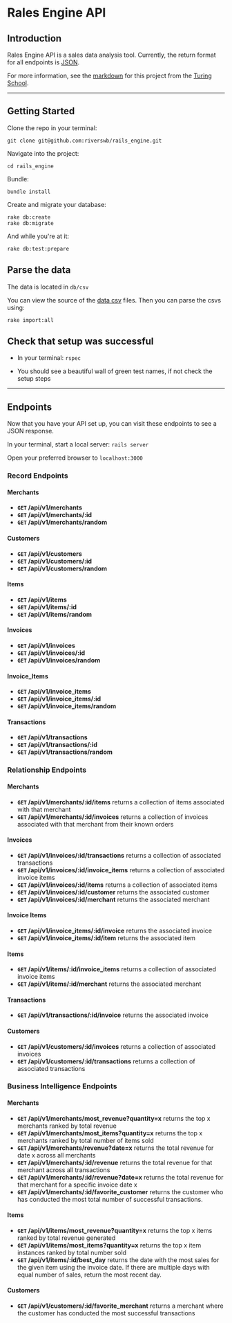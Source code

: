 # Rales Engine API

## Introduction

Rales Engine API is a sales data analysis tool. Currently, the return format for all endpoints is [JSON](http://json.org/).

For more information, see the [markdown](http://backend.turing.io/module3/projects/rails_engine) for this project from the [Turing School](https://www.turing.io/).

***

## Getting Started

Clone the repo in your terminal:
```
git clone git@github.com:riverswb/rails_engine.git
```

Navigate into the project:
```
cd rails_engine
```

Bundle:
```
bundle install
```

Create and migrate your database:
```
rake db:create
rake db:migrate
```
And while you're at it:
```
rake db:test:prepare
```

## Parse the data
The data is located in `db/csv`

You can view the source of the [data csv](https://github.com/turingschool-examples/sales_engine/tree/master/data) files. Then you can parse the csvs using:
```
rake import:all
```

## Check that setup was successful

* In your terminal: ``` rspec ```

* You should see a beautiful wall of green test names, if not check the setup steps

***

## Endpoints
Now that you have your API set up, you can visit these endpoints to see a JSON response.

In your terminal, start a local server: `rails server`

Open your preferred browser to `localhost:3000`

### Record Endpoints

#### Merchants
- **<code>GET</code> /api/v1/merchants**
- **<code>GET</code> /api/v1/merchants/:id**
- **<code>GET</code> /api/v1/merchants/random**

#### Customers
- **<code>GET</code> /api/v1/customers**
- **<code>GET</code> /api/v1/customers/:id**
- **<code>GET</code> /api/v1/customers/random**

#### Items
- **<code>GET</code> /api/v1/items**
- **<code>GET</code> /api/v1/items/:id**
- **<code>GET</code> /api/v1/items/random**

#### Invoices
- **<code>GET</code> /api/v1/invoices**
- **<code>GET</code> /api/v1/invoices/:id**
- **<code>GET</code> /api/v1/invoices/random**

#### Invoice_Items
- **<code>GET</code> /api/v1/invoice_items**
- **<code>GET</code> /api/v1/invoice_items/:id**
- **<code>GET</code> /api/v1/invoice_items/random**

#### Transactions
- **<code>GET</code> /api/v1/transactions**
- **<code>GET</code> /api/v1/transactions/:id**
- **<code>GET</code> /api/v1/transactions/random**

### Relationship Endpoints

#### Merchants

- **<code>GET</code> /api/v1/merchants/:id/items** returns a collection of items associated with that merchant
- **<code>GET</code> /api/v1/merchants/:id/invoices** returns a collection of invoices associated with that merchant from their known orders

#### Invoices

- **<code>GET</code> /api/v1/invoices/:id/transactions** returns a collection of associated transactions
- **<code>GET</code> /api/v1/invoices/:id/invoice_items** returns a collection of associated invoice items
- **<code>GET</code> /api/v1/invoices/:id/items** returns a collection of associated items
- **<code>GET</code> /api/v1/invoices/:id/customer** returns the associated customer
- **<code>GET</code> /api/v1/invoices/:id/merchant** returns the associated merchant

#### Invoice Items

- **<code>GET</code> /api/v1/invoice_items/:id/invoice** returns the associated invoice
- **<code>GET</code> /api/v1/invoice_items/:id/item** returns the associated item

#### Items

- **<code>GET</code> /api/v1/items/:id/invoice_items** returns a collection of associated invoice items
- **<code>GET</code> /api/v1/items/:id/merchant** returns the associated merchant
#### Transactions

- **<code>GET</code> /api/v1/transactions/:id/invoice** returns the associated invoice

#### Customers

- **<code>GET</code> /api/v1/customers/:id/invoices** returns a collection of associated invoices
- **<code>GET</code> /api/v1/customers/:id/transactions** returns a collection of associated transactions

### Business Intelligence Endpoints

#### Merchants

- **<code>GET</code> /api/v1/merchants/most_revenue?quantity=x** returns the top x merchants ranked by total revenue
- **<code>GET</code> /api/v1/merchants/most_items?quantity=x** returns the top x merchants ranked by total number of items sold
- **<code>GET</code> /api/v1/merchants/revenue?date=x** returns the total revenue for date x across all merchants
- **<code>GET</code>  /api/v1/merchants/:id/revenue** returns the total revenue for that merchant across all transactions
- **<code>GET</code>  /api/v1/merchants/:id/revenue?date=x** returns the total revenue for that merchant for a specific invoice date x
- **<code>GET</code>  /api/v1/merchants/:id/favorite_customer** returns the customer who has conducted the most total number of successful transactions.

#### Items

- **<code>GET</code> /api/v1/items/most_revenue?quantity=x** returns the top x items ranked by total revenue generated
- **<code>GET</code> /api/v1/items/most_items?quantity=x** returns the top x item instances ranked by total number sold
- **<code>GET</code> /api/v1/items/:id/best_day** returns the date with the most sales for the given item using the invoice date. If there are multiple days with equal number of sales, return the most recent day.

#### Customers

- **<code>GET</code> /api/v1/customers/:id/favorite_merchant** returns a merchant where the customer has conducted the most successful transactions

